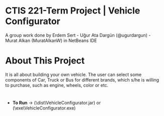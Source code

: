 # CTIS 221-Term Project | Vehicle Configurator 

  A group work done by Erdem Sert - Uğur Ata Dargün (@ugurdargun) - Murat Alkan (MuratAlkanW) in NetBeans IDE

# About This Project
It is all about building your own vehicle. The user can
select some components of Car, Truck or Bus for different brands, which s/he is willing to
purchase, such as engine, wheels, color or etc.
#
- **To Run** -> (\dist\VehicleConfigurator.jar) or (\exe\VehicleConfigurator.exe)
